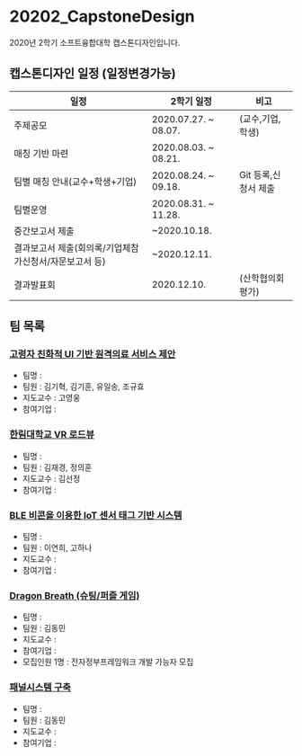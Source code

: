 # 20202_CapstoneDesign
2020년 2학기 소프트융합대학 캡스톤디자인입니다. 

## 캡스톤디자인 일정 (일정변경가능)  
|일정|2학기 일정|비고|
|---------------|--------------|---------------|
|주제공모|2020.07.27. ~ 08.07.|(교수,기업,학생)|
|매칭 기반 마련|2020.08.03. ~ 08.21.|    |
|팀별 매칭 안내(교수+학생+기업)|2020.08.24. ~ 09.18.|Git 등록,신청서 제출|
|팀별운영|2020.08.31. ~ 11.28.|    |
|중간보고서 제출|~2020.10.18.|    |
|결과보고서 제출(회의록/기업체참가신청서/자문보고서 등)|~2020.12.11.|    |
|결과발표회|2020.12.10.|(산학협의회 평가)|

## 팀 목록
### [고령자 친화적 UI 기반 원격의료 서비스 제안]()
  * 팀명 :    
  * 팀원 : 김기혁, 김기훈, 유일송, 조규효  
  * 지도교수 : 고영웅 
  * 참여기업 : 
### [한림대학교 VR 로드뷰]()
  * 팀명 :    
  * 팀원 : 김재경, 정의훈
  * 지도교수 : 김선정   
  * 참여기업 : 
### [BLE 비콘을 이용한 IoT 센서 태그 기반 시스템]()
  * 팀명 :    
  * 팀원 : 이연희, 고하나
  * 지도교수 :    
  * 참여기업 : 
### [Dragon Breath (슈팅/퍼즐 게임)]()
  * 팀명 :    
  * 팀원 : 김동민
  * 지도교수 :    
  * 참여기업 : 
  * 모집인원 1명 : 전자정부프레임워크 개발 가능자 모집  
### [패널시스템 구축]()
  * 팀명 :    
  * 팀원 : 김동민
  * 지도교수 :    
  * 참여기업 : 
